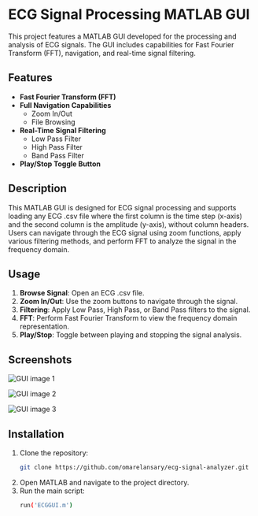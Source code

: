 # ECG Signal Processing MATLAB GUI

This project features a MATLAB GUI developed for the processing and analysis of ECG signals. The GUI includes capabilities for Fast Fourier Transform (FFT), navigation, and real-time signal filtering.

## Features

- **Fast Fourier Transform (FFT)**
- **Full Navigation Capabilities**
  - Zoom In/Out
  - File Browsing
- **Real-Time Signal Filtering**
  - Low Pass Filter
  - High Pass Filter
  - Band Pass Filter
- **Play/Stop Toggle Button**

## Description

This MATLAB GUI is designed for ECG signal processing and supports loading any ECG .csv file where the first column is the time step (x-axis) and the second column is the amplitude (y-axis), without column headers. Users can navigate through the ECG signal using zoom functions, apply various filtering methods, and perform FFT to analyze the signal in the frequency domain.

## Usage

1. **Browse Signal**: Open an ECG .csv file.
2. **Zoom In/Out**: Use the zoom buttons to navigate through the signal.
3. **Filtering**: Apply Low Pass, High Pass, or Band Pass filters to the signal.
4. **FFT**: Perform Fast Fourier Transform to view the frequency domain representation.
5. **Play/Stop**: Toggle between playing and stopping the signal analysis.

## Screenshots

![GUI image 1](https://github.com/omarelansary/ecg-signal-analyzer/assets/73857229/ff141785-f2c8-48d7-a7a2-17665496e6c2)

![GUI image 2](https://github.com/omarelansary/ecg-signal-analyzer/assets/73857229/635e3fc3-737f-4238-a65d-c61836587d24)

![GUI image 3](https://github.com/omarelansary/ecg-signal-analyzer/assets/73857229/abbfcddd-9f66-484e-b7d0-010277130d87)


## Installation

1. Clone the repository:
   ```bash
   git clone https://github.com/omarelansary/ecg-signal-analyzer.git
   ```
2. Open MATLAB and navigate to the project directory.
3. Run the main script:
   ```bash
   run('ECGGUI.m')
   ```

